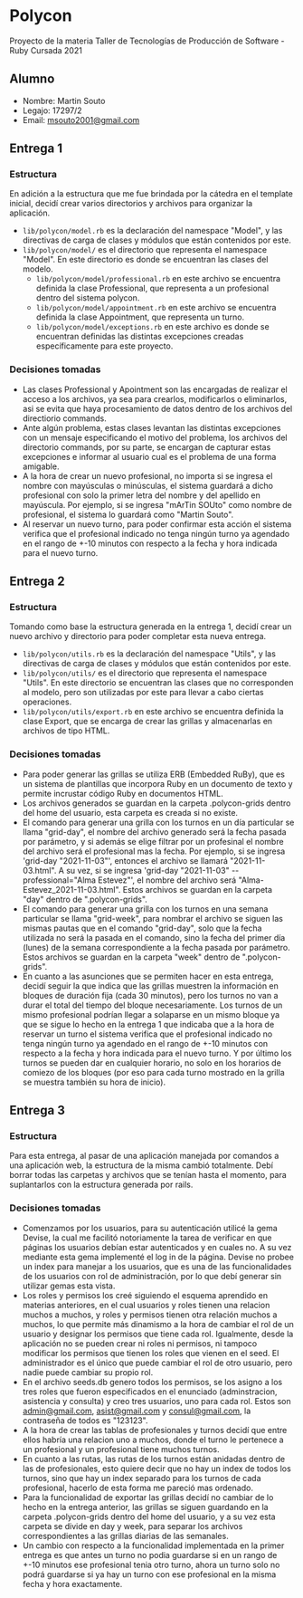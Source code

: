 # Polycon

Proyecto de la materia Taller de Tecnologías de Producción de Software - Ruby
Cursada 2021

## Alumno

* Nombre: Martin Souto
* Legajo: 17297/2
* Email: msouto2001@gmail.com

## Entrega 1

### Estructura 

En adición a la estructura que me fue brindada por la cátedra en el template inicial, decidí crear varios directorios y archivos para organizar la aplicación.

* `lib/polycon/model.rb` es la declaración del namespace "Model", y las directivas de carga de clases y módulos que están contenidos por este.
* `lib/polycon/model/` es el directorio que representa el namespace "Model". En este directorio es donde se encuentran las clases del modelo.
  * `lib/polycon/model/professional.rb` en este archivo se encuentra definida la clase Professional, que representa a un profesional dentro del sistema polycon.
  * `lib/polycon/model/appointment.rb` en este archivo se encuentra definida la clase Appointment, que representa un turno.
  * `lib/polycon/model/exceptions.rb` en este archivo es donde se encuentran definidas las distintas excepciones creadas específicamente para este proyecto.

### Decisiones tomadas

* Las clases Professional y Apointment son las encargadas de realizar el acceso a los archivos, ya sea para crearlos, modificarlos o eliminarlos, asi se evita que haya procesamiento de datos dentro de los archivos del directiorio commands.
* Ante algún problema, estas clases levantan las distintas excepciones con un mensaje especificando el motivo del problema, los archivos del directorio commands, por su parte, se encargan de capturar estas excepciones e informar al usuario cual es el problema de una forma amigable.
* A la hora de crear un nuevo profesional, no importa si se ingresa el nombre con mayúsculas o minúsculas, el sistema guardará a dicho profesional con solo la primer letra del nombre y del apellido en mayúscula. Por ejemplo, si se ingresa "mArTin SOUto" como nombre de profesional, el sistema lo guardará como "Martin Souto".
* Al reservar un nuevo turno, para poder confirmar esta acción el sistema verifica que el profesional indicado no tenga ningún turno ya agendado en el rango de +-10 minutos con respecto a la fecha y hora indicada para el nuevo turno.

## Entrega 2

### Estructura 

Tomando como base la estructura generada en la entrega 1, decidí crear un nuevo archivo y directorio para poder completar esta nueva entrega.

* `lib/polycon/utils.rb` es la declaración del namespace "Utils", y las directivas de carga de clases y módulos que están contenidos por este.
* `lib/polycon/utils/` es el directorio que representa el namespace "Utils". En este directorio se encuentran las clases que no corresponden al modelo, pero son utilizadas por este para llevar a cabo ciertas operaciones.
 * `lib/polycon/utils/export.rb` en este archivo se encuentra definida la clase Export, que se encarga de crear las grillas y almacenarlas en archivos de tipo HTML.

### Decisiones tomadas

* Para poder generar las grillas se utiliza ERB (Embedded RuBy), que es un sistema de plantillas que incorpora Ruby en un documento de texto y permite incrustar código Ruby en documentos HTML.
* Los archivos generados se guardan en la carpeta .polycon-grids dentro del home del usuario, esta carpeta es creada si no existe.
* El comando para generar una grilla con los turnos en un día particular se llama "grid-day", el nombre del archivo generado será la fecha pasada por parámetro, y si además se elige filtrar por un profesinal el nombre del archivo será el profesional mas la fecha. Por ejemplo, si se ingresa 'grid-day "2021-11-03"', entonces el archivo se llamará "2021-11-03.html". A su vez, si se ingresa 'grid-day "2021-11-03" --professional="Alma Estevez"', el nombre del archivo será "Alma-Estevez_2021-11-03.html". Estos archivos se guardan en la carpeta "day" dentro de ".polycon-grids".
* El comando para generar una grilla con los turnos en una semana particular se llama "grid-week", para nombrar el archivo se siguen las mismas pautas que en el comando "grid-day", solo que la fecha utilizada no será la pasada en el comando, sino la fecha del primer día (lunes) de la semana correspondiente a la fecha pasada por parámetro. Estos archivos se guardan en la carpeta "week" dentro de ".polycon-grids".
* En cuanto a las asunciones que se permiten hacer en esta entrega, decidí seguir la que indica que las grillas muestren la información en bloques de duración fija (cada 30 minutos), pero los turnos no van a durar el total del tiempo del bloque necesariamente. Los turnos de un mismo profesional podrían llegar a solaparse en un mismo bloque ya que se sigue lo hecho en la entrega 1 que indicaba que a la hora de reservar un turno el sistema verifica que el profesional indicado no tenga ningún turno ya agendado en el rango de +-10 minutos con respecto a la fecha y hora indicada para el nuevo turno. Y por último los turnos se pueden dar en cualquier horario, no solo en los horarios de comiezo de los bloques (por eso para cada turno mostrado en la grilla se muestra también su hora de inicio).

## Entrega 3

### Estructura

Para esta entrega, al pasar de una aplicación manejada por comandos a una aplicación web, la estructura de la misma cambió totalmente. Debí borrar todas las carpetas y archivos que se tenían hasta el momento, para suplantarlos con la estructura generada por rails.

### Decisiones tomadas

* Comenzamos por los usuarios, para su autenticación utilicé la gema Devise, la cual me facilitó notoriamente la tarea de verificar en que páginas los usuarios debían estar autenticados y en cuales no. A su vez mediante esta gema implementé el log in de la página. Devise no probee un index para manejar a los usuarios, que es una de las funcionalidades de los usuarios con rol de administración, por lo que debí generar sin utilizar gemas esta vista.
* Los roles y permisos los creé siguiendo el esquema aprendido en materias anteriores, en el cual usuarios y roles tienen una relacion muchos a muchos, y roles y permisos tienen otra relación muchos a muchos, lo que permite más dinamismo a la hora de cambiar el rol de un usuario y designar los permisos que tiene cada rol. Igualmente, desde la aplicación no se pueden crear ni roles ni permisos, ni tampoco modificar los permisos que tienen los roles que vienen en el seed. El administrador es el único que puede cambiar el rol de otro usuario, pero nadie puede cambiar su propio rol.
* En el archivo seeds.db genero todos los permisos, se los asigno a los tres roles que fueron especificados en el enunciado (adminstracion, asistencia y consulta) y creo tres usuarios, uno para cada rol. Estos son admin@gmail.com, asist@gmail.com y consul@gmail.com, la contraseña de todos es "123123".
* A la hora de crear las tablas de profesionales y turnos decidí que entre ellos habría una relacion uno a muchos, donde el turno le pertenece a un profesional y un profesional tiene muchos turnos.
* En cuanto a las rutas, las rutas de los turnos están anidadas dentro de las de profesionales, esto quiere decir que no hay un index de todos los turnos, sino que hay un index separado para los turnos de cada profesional, hacerlo de esta forma me pareció mas ordenado.
* Para la funcionalidad de exportar las grillas decidí no cambiar de lo hecho en la entrega anterior, las grillas se siguen guardando en la carpeta .polycon-grids dentro del home del usuario, y a su vez esta carpeta se divide en day y week, para separar los archivos correspondientes a las grillas diarias de las semanales.
* Un cambio con respecto a la funcionalidad implementada en la primer entrega es que antes un turno no podia guardarse si en un rango de +-10 minutos ese profesional tenia otro turno, ahora un turno solo no podrá guardarse si ya hay un turno con ese profesional en la misma fecha y hora exactamente.

